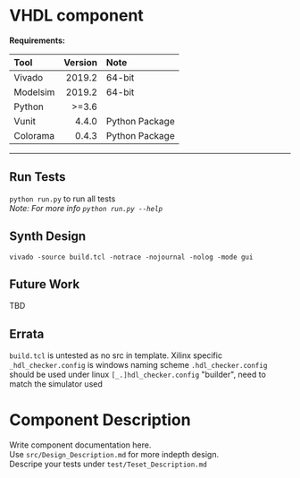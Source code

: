 # VHDL component

__Requirements:__

|Tool            |Version |Note            |
|:---------------|-------:|:---------------|
|Vivado          | 2019.2 | 64-bit         | 
|Modelsim        | 2019.2 | 64-bit         |
|Python          |  >=3.6 |                |
|Vunit           |  4.4.0 | Python Package |
|Colorama        |  0.4.3 | Python Package |
---------------------------------------

## Run Tests
`python run.py` to run all tests    
*Note: For more info `python run.py --help`*

## Synth Design
`vivado -source build.tcl -notrace -nojournal -nolog -mode gui`

## Future Work
TBD

## Errata
`build.tcl` is untested as no src in template. Xilinx specific
`_hdl_checker.config` is windows naming scheme `.hdl_checker.config` should be used under linux
`[_.]hdl_checker.config` "builder", need to match the simulator used

# Component Description
Write component documentation here.    
Use `src/Design_Description.md` for more indepth design.    
Descripe your tests under `test/Teset_Description.md`